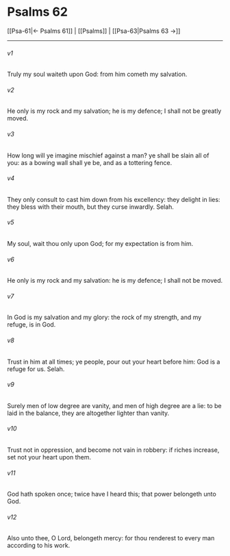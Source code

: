 # Psalms 62

[[Psa-61|← Psalms 61]] | [[Psalms]] | [[Psa-63|Psalms 63 →]]
***

###### v1
Truly my soul waiteth upon God: from him cometh my salvation.
###### v2
He only is my rock and my salvation; he is my defence; I shall not be greatly moved.
###### v3
How long will ye imagine mischief against a man? ye shall be slain all of you: as a bowing wall shall ye be, and as a tottering fence.
###### v4
They only consult to cast him down from his excellency: they delight in lies: they bless with their mouth, but they curse inwardly. Selah.
###### v5
My soul, wait thou only upon God; for my expectation is from him.
###### v6
He only is my rock and my salvation: he is my defence; I shall not be moved.
###### v7
In God is my salvation and my glory: the rock of my strength, and my refuge, is in God.
###### v8
Trust in him at all times; ye people, pour out your heart before him: God is a refuge for us. Selah.
###### v9
Surely men of low degree are vanity, and men of high degree are a lie: to be laid in the balance, they are altogether lighter than vanity.
###### v10
Trust not in oppression, and become not vain in robbery: if riches increase, set not your heart upon them.
###### v11
God hath spoken once; twice have I heard this; that power belongeth unto God.
###### v12
Also unto thee, O Lord, belongeth mercy: for thou renderest to every man according to his work. 
